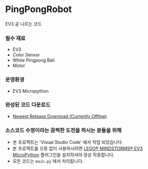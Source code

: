 # PingPongRobot
EV3 공 나르는 코드

### 필수 재료
- EV3
- Color Sensor
- White Pingpong Ball
- Motor

### 운영환경
- EV3 Micropython

### 완성된 코드 다운로드
- [Newest Release Download (Currently Offline)]()

### 소스코드 수정이라는 끔찍한 도전을 하시는 분들을 위해
- 본 프로젝트는 'Visual Studio Code' 에서 작업 되었습니다
- 본 프로젝트를 오류 없이 사용하시려면 [LEGO® MINDSTORMS® EV3 MicroPython](https://marketplace.visualstudio.com/items?itemName=lego-education.ev3-micropython) 플러그인을 설치하셔야 정상 작동합니다.
- 모든 코드는 `main.py` 에서 처리됩니다.
